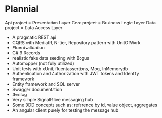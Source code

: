 # Plannial
Api project = Presentation Layer
Core project = Business Logic Layer
Data project = Data Access Layer

- A pragmatic REST api
- CQRS with MediatR, N-tier, Repository pattern with UnitOfWork
- Fluentvalidation
- C# 9 Records 
- realistic fake data seeding with Bogus 
- Automapper (not fully utilized) 
- Unit tests with xUnit, fluentassertions, Moq, InMemorydb
- Authentication and Authorization with JWT tokens and Identity framework
- Entity framework and SQL server
- Swagger documentation
- Serilog
- Very simple SignalR live messaging hub
- Some DDD concepts such as: reference by id, value object, aggregates
- An angular client purely for testing the message hub


